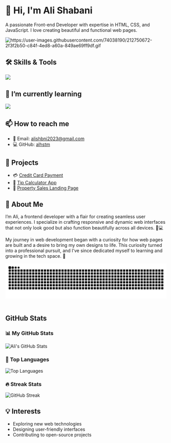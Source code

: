 # 👋 Hi, I'm Ali Shabani

A passionate Front-end Developer with expertise in HTML, CSS, and JavaScript. I love creating beautiful and functional web pages.

<img src="https://user-images.githubusercontent.com/74038190/212750672-2f3f2b50-c84f-4ed8-a60a-849ae69ff9df.gif" alt="https://user-images.githubusercontent.com/74038190/212750672-2f3f2b50-c84f-4ed8-a60a-849ae69ff9df.gif" class="transparent shrinkToFit" width="281" height="211">


## 🛠 Skills & Tools

<p align="start">
  <a href="https://skillicons.dev">
    <img src="https://skillicons.dev/icons?i=html,css,bootstrap,javascript,react,figma,git,github" />
  </a>
</p>

## 🌱 I’m currently learning

<p align="start">
  <a href="https://skillicons.dev">
    <img src="https://skillicons.dev/icons?i=figma" />
  </a>
</p>

## 📫 How to reach me

- 📧 Email: [alishbni2023@gmail.com](mailto:alishbni2023@gmail.com)
- 💻 GitHub: [alhstm](https://github.com/alihstm)

## 📂 Projects

- 💳 [Credit Card Payment](https://github.com/alihstm/Credit-Card-Payment)
- 💸 [Tip Calculator App](https://github.com/alihstm/Tip-Calculator-app)
- 🏡 [Property Sales Landing Page](https://github.com/alihstm/Luxio-landing-page)

## 🤔 About Me

I’m Ali, a frontend developer with a flair for creating seamless user experiences. I specialize in crafting responsive and dynamic web interfaces that not only look good but also function beautifully across all devices. 📱💻

My journey in web development began with a curiosity for how web pages are built and a desire to bring my own designs to life. This curiosity turned into a professional pursuit, and I’ve since dedicated myself to learning and growing in the tech space. 🚀

<div align="center">
  <picture>
  <source media="(prefers-color-scheme: dark)" srcset="https://raw.githubusercontent.com/Reza-Golnari/Reza-Golnari/output/github-contribution-grid-snake-dark.svg">
  <source media="(prefers-color-scheme: light)" srcset="https://raw.githubusercontent.com/Reza-Golnari/Reza-Golnari/output/github-contribution-grid-snake.svg">
  <img alt="github contribution grid snake animation" src="https://raw.githubusercontent.com/Reza-Golnari/Reza-Golnari/output/github-contribution-grid-snake.svg">
</picture>
</div>
 
<br>

<div>

## GitHub Stats

### 📊 My GitHub Stats
![Ali's GitHub Stats](https://github-readme-stats.vercel.app/api?username=alihstm&show_icons=true&count_private=true&hide_title=true&hide=prs&theme=radical&bg_color=0D1117&border_color=ffffff&text_color=ffffff&icon_color=3498db)

### 🌟 Top Languages
![Top Languages](https://github-readme-stats.vercel.app/api/top-langs/?username=alihstm&layout=compact&theme=radical&bg_color=0D1117&border_color=ffffff&text_color=ffffff)

### 🔥 Streak Stats
![GitHub Streak](https://github-readme-streak-stats.herokuapp.com/?user=alihstm&theme=radical&background=0D1117&border=ffffff&ring=3498db&fire=3498db&currStreakLabel=3498db)

## 💡 Interests

- Exploring new web technologies
- Designing user-friendly interfaces
- Contributing to open-source projects
